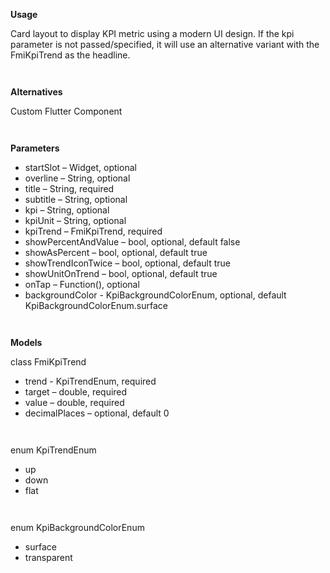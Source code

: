 **Usage**

Card layout to display KPI metric using a modern UI design. If the kpi parameter is not passed/specified, it will use an alternative variant with the FmiKpiTrend as the headline.

` ` 

**Alternatives**

Custom Flutter Component

` `

**Parameters**

* startSlot – Widget, optional
* overline – String, optional
* title – String, required
* subtitle – String, optional
* kpi – String, optional
* kpiUnit – String, optional 
* kpiTrend – FmiKpiTrend, required 
* showPercentAndValue – bool, optional, default false 
* showAsPercent – bool, optional, default true 
* showTrendIconTwice – bool, optional, default true 
* showUnitOnTrend – bool, optional, default true 
* onTap – Function(), optional
* backgroundColor - KpiBackgroundColorEnum, optional, default KpiBackgroundColorEnum.surface

` `

**Models**

class FmiKpiTrend
* trend - KpiTrendEnum, required
* target – double, required
* value – double, required
* decimalPlaces – optional, default 0

` `

enum KpiTrendEnum
* up 
* down 
* flat

` `

enum KpiBackgroundColorEnum
* surface
* transparent

` `